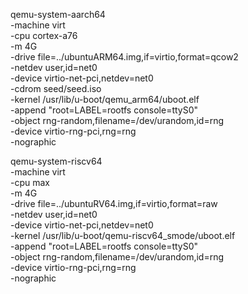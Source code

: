 qemu-system-aarch64 \
  -machine virt \
  -cpu cortex-a76 \
  -m 4G \
  -drive file=../ubuntuARM64.img,if=virtio,format=qcow2 \
  -netdev user,id=net0 \
  -device virtio-net-pci,netdev=net0 \
  -cdrom seed/seed.iso \
  -kernel /usr/lib/u-boot/qemu_arm64/uboot.elf \
  -append "root=LABEL=rootfs console=ttyS0" \
  -object rng-random,filename=/dev/urandom,id=rng \
  -device virtio-rng-pci,rng=rng \
  -nographic 

qemu-system-riscv64 \
  -machine virt \
  -cpu max \
  -m 4G \
  -drive file=../ubuntuRV64.img,if=virtio,format=raw \
  -netdev user,id=net0 \
  -device virtio-net-pci,netdev=net0 \
  -kernel /usr/lib/u-boot/qemu-riscv64_smode/uboot.elf \
  -append "root=LABEL=rootfs console=ttyS0" \
  -object rng-random,filename=/dev/urandom,id=rng \
  -device virtio-rng-pci,rng=rng \
  -nographic